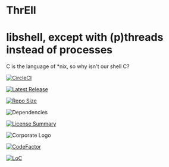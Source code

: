 # ThrEll
libshell, except with (p)threads instead of processes
==========
C is the language of *nix,
so why isn't our shell C?

[![CircleCI](https://img.shields.io/circleci/build/github/InnovAnon-Inc/ThrEll/?color=%23FF1100&logo=InnovAnon%2C%20Inc.&logoColor=%23FF1133&style=plastic)](https://circleci.com/gh/InnovAnon-Inc/ThrEll/)

[![Latest Release](https://img.shields.io/github/commits-since/InnovAnon-Inc/ThrEll//latest?color=%23FF1100&include_prereleases&logo=InnovAnon%2C%20Inc.&logoColor=%23FF1133&style=plastic)](https://github.com/InnovAnon-Inc/ThrEll//releases/latest)

[![Repo Size](https://img.shields.io/github/repo-size/InnovAnon-Inc/ThrEll/?color=%23FF1100&logo=InnovAnon%2C%20Inc.&logoColor=%23FF1133&style=plastic)](https://github.com/InnovAnon-Inc/ThrEll/)

![Dependencies](https://img.shields.io/librariesio/github/InnovAnon-Inc/ThrEll/?color=%23FF1100&style=plastic)

[![License Summary](https://img.shields.io/github/license/InnovAnon-Inc/ThrEll/?color=%23FF1100&label=Free%20Code%20for%20a%20Free%20World%21&logo=InnovAnon%2C%20Inc.&logoColor=%23FF1133&style=plastic)](https://tldrlegal.com/license/unlicense#summary)

![Corporate Logo](https://i.imgur.com/UD8y4Is.gif)

[![CodeFactor](https://www.codefactor.io/repository/github/InnovAnon-Inc/ThrEll/badge)](https://www.codefactor.io/repository/github/InnovAnon-Inc/ThrEll/)

[![LoC](https://tokei.rs/b1/github/InnovAnon-Inc/ThrEll/?category=code)](https://github.com/InnovAnon-Inc/ThrEll/)

